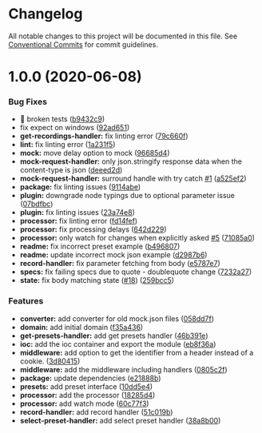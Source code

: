# Changelog

All notable changes to this project will be documented in this file. See
[Conventional Commits](https://conventionalcommits.org) for commit guidelines.

# 1.0.0 (2020-06-08)


### Bug Fixes

* 🐛 broken tests ([b9432c9](https://github.com/ng-apimock/core/commit/b9432c986682c4dac6de6b61d566fae8c3bed1fd))
* fix expect on windows ([92ad651](https://github.com/ng-apimock/core/commit/92ad651864f50ec5f4f221dc042967053dc9ca0a))
* **get-recordings-handler:** fix linting error ([79c660f](https://github.com/ng-apimock/core/commit/79c660f3b17c867569f9cf350750312a6b07fcb4))
* **lint:** fix linting error ([1a231f5](https://github.com/ng-apimock/core/commit/1a231f5bb2f23707dc7b9dd66a45a2288dac91f5))
* **mock:** move delay option to mock ([96685d4](https://github.com/ng-apimock/core/commit/96685d4d962fa8a500d5f7eb597d0c57e951c4b7))
* **mock-request-handler:** only json.stringify response data when the content-type is json ([deeed2d](https://github.com/ng-apimock/core/commit/deeed2d2c56725a9b14ab4009f4ce52fe4724926))
* **mock-request-handler:** surround handle with try catch [#1](https://github.com/ng-apimock/core/issues/1) ([a525ef2](https://github.com/ng-apimock/core/commit/a525ef23fa8e5393cd8a4bead1e3b4a4b3a43d4c))
* **package:** fix linting issues ([9114abe](https://github.com/ng-apimock/core/commit/9114abed612cab740332055c0aab85822ce42ce4))
* **plugin:** downgrade node typings due to optional parameter issue ([07bdfbc](https://github.com/ng-apimock/core/commit/07bdfbce7d8472578e5b812b19798b063afd1e50))
* **plugin:** fix linting issues ([23a74e8](https://github.com/ng-apimock/core/commit/23a74e8a0d5d7aef1b65ecb990775290885f4152))
* **processor:** fix linting error ([fd14fef](https://github.com/ng-apimock/core/commit/fd14fef316a26fa2c346838e4d158b990bf7a2c7))
* **processor:** fix processing delays ([642d229](https://github.com/ng-apimock/core/commit/642d22963a362e199b16c1e12d9c166ba3f5d5bd))
* **processor:** only watch for changes when explicitly asked [#5](https://github.com/ng-apimock/core/issues/5) ([71085a0](https://github.com/ng-apimock/core/commit/71085a0e2a75daa8aef2521cb9ab6584c2aba202))
* **readme:** fix incorrect preset example ([b496807](https://github.com/ng-apimock/core/commit/b496807c0031f41d58edf95a5964bf892f91d67f))
* **readme:** update incorrect mock json example ([d2987b6](https://github.com/ng-apimock/core/commit/d2987b650696e8055b181e744705233b56d341dd))
* **record-handler:** fix parameter fetching from body ([e5787e7](https://github.com/ng-apimock/core/commit/e5787e7c6f8261850daa054ebd7cd92a6d3a6013))
* **specs:** fix failing specs due to quote - doublequote change ([7232a27](https://github.com/ng-apimock/core/commit/7232a27f0fe976f01ec27cde2b63367339619c53))
* **state:** fix body matching state ([#18](https://github.com/ng-apimock/core/issues/18)) ([259bcc5](https://github.com/ng-apimock/core/commit/259bcc51c896cee2522f33d23058ade6f1ec0a42))


### Features

* **converter:** add converter for old mock.json files ([058dd7f](https://github.com/ng-apimock/core/commit/058dd7fd1d67c9460f971a5a8a9a13e3a14c828a))
* **domain:** add initial domain ([f35a436](https://github.com/ng-apimock/core/commit/f35a436791e6e44c4230572a647c99677d250f80))
* **get-presets-handler:** add get presets handler ([46b391e](https://github.com/ng-apimock/core/commit/46b391ea2044cfb58b20e94e72258cb15f73c095))
* **ioc:** add the ioc container and export the module ([eb8f36a](https://github.com/ng-apimock/core/commit/eb8f36a1c195085a5fb5698a661679a484f3fbbc))
* **middleware:** add option to get the identifier from a header instead of a cookie. ([3d80415](https://github.com/ng-apimock/core/commit/3d804157b3c00545c8e0f3cbf24a9c5ef57ca453))
* **middleware:** add the middleware including handlers ([0805c2f](https://github.com/ng-apimock/core/commit/0805c2f2decd6fda908d4731ab74d1fd24f608d8))
* **package:** update dependencies ([e21888b](https://github.com/ng-apimock/core/commit/e21888bdb0661c4c8639c64ceb5d0930c050d582))
* **presets:** add preset interface ([10dd5e4](https://github.com/ng-apimock/core/commit/10dd5e4fbf45bfe3511e910b68a91d0910681e04))
* **processor:** add the processor ([18285d4](https://github.com/ng-apimock/core/commit/18285d4da9f56dc1fc4db88c707319f59003b69a))
* **processor:** add watch mode ([60c77f3](https://github.com/ng-apimock/core/commit/60c77f330b7e3585c349252c63310c34ad46aec9))
* **record-handler:** add record handler ([51c019b](https://github.com/ng-apimock/core/commit/51c019b5c6f2e87f4550a2eb08d40fae7d6d207a))
* **select-preset-handler:** add select preset handler ([38a8b00](https://github.com/ng-apimock/core/commit/38a8b00c3421868a998de905edd48d03f8c34b79))
